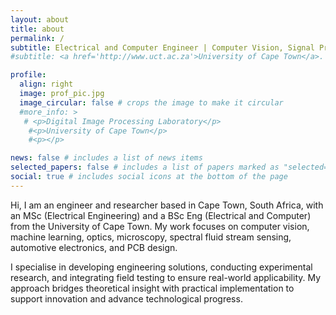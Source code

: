 ```yaml
---
layout: about
title: about
permalink: /
subtitle: Electrical and Computer Engineer | Computer Vision, Signal Processing, and Automotive Electronics
#subtitle: <a href='http://www.uct.ac.za'>University of Cape Town</a>. Electrical engineer at the University of Cape Town. 

profile:
  align: right
  image: prof_pic.jpg
  image_circular: false # crops the image to make it circular
  #more_info: >
   # <p>Digital Image Processing Laboratory</p>
    #<p>University of Cape Town</p>
    #<p></p>

news: false # includes a list of news items
selected_papers: false # includes a list of papers marked as "selected={true}"
social: true # includes social icons at the bottom of the page
---
```

Hi, I am an engineer and researcher based in Cape Town, South Africa, with an MSc (Electrical Engineering) and a BSc Eng (Electrical and Computer) from the University of Cape Town. My work focuses on computer vision, machine learning, optics, microscopy, spectral fluid stream sensing, automotive electronics, and PCB design.

I specialise in developing engineering solutions, conducting experimental research, and integrating field testing to ensure real-world applicability. My approach bridges theoretical insight with practical implementation to support innovation and advance technological progress.